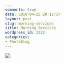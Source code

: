 ```yaml
---
comments: true
date: 2010-04-25 20:12:17
layout: post
slug: morning-services
title: Morning Services
wordpress_id: 3222
categories:
- PhotoBlog
---
```


![](http://ryanfitzer.com/main/wp-content/uploads/2010/04/2010-04-09-at-21-13-01.jpg)
